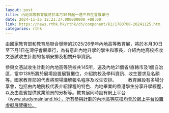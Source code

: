 ```yaml
---
layout: post
title: 內地高等教育展將於本月30日起一連三日在會展舉行
date: 2024-11-25 12:21:37.000000000 +08:00
link: https://news.rthk.hk/rthk/ch/component/k2/1780700-20241125.htm
categories: rthk
---
```


由國家教育部和教育局聯合舉辦的2025/26學年內地高等教育展，將於本月30日至下月1日在灣仔會展舉行，為有意赴內地升學的學生和家長，介紹內地高校招收文憑試收生計劃的各項安排及相關升學資訊。
 
參與文憑試收生計劃的內地高等院校共145所，遍及內地21個省/直轄市及1個自治區，當中139所將於展場設置展覽攤位，介紹院校及學科資訊、收生要求及名額等。國家教育部的代表將現場講解報名程序及收生安排。
　　 
教育展設有多場分享會，包括由內地院校代表介紹課程的特色、內地畢業的香港學生分享升學經歷，以及由嘉賓提供就業前景的分析等。教育展同時設有網上平台（www.studymainland.hk），所有參與計劃的內地高等院校均會於網上平台設置虛擬展覽攤位。
